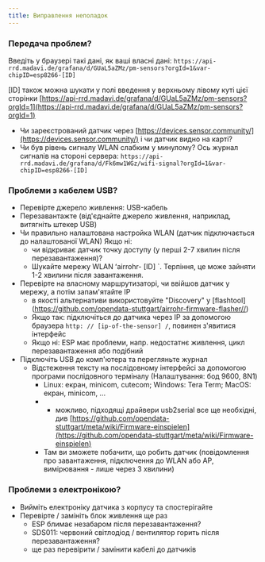 ```yaml
---
title: Виправлення неполадок
---
```


### Передача проблем?
Введіть у браузері такі дані, як ваші власні дані:
`https://api-rrd.madavi.de/grafana/d/GUaL5aZMz/pm-sensors?orgId=1&var-chipID=esp8266-[ID]`

[ID] також можна шукати у полі введення у верхньому лівому куті цієї сторінки [https://api-rrd.madavi.de/grafana/d/GUaL5aZMz/pm-sensors?orgId=1](https://api-rrd.madavi.de/grafana/d/GUaL5aZMz/pm-sensors?orgId=1)

* Чи зареєстрований датчик через [https://devices.sensor.community/](https://devices.sensor.community/) і чи датчик видно на карті?
* Чи був рівень сигналу WLAN слабким у минулому?
    Ось журнал сигналів на стороні сервера: `https://api-rrd.madavi.de/grafana/d/Fk6mw1WGz/wifi-signal?orgId=1&var-chipID=esp8266-[ID]`
        

### Проблеми з кабелем USB?
* Перевірте джерело живлення: USB-кабель
* Перезавантажте (від'єднайте джерело живлення, наприклад, витягніть штекер USB)
* Чи правильно налаштована настройка WLAN (датчик підключається до налаштованої WLAN) Якщо ні:
    * чи відкриває датчик точку доступу (у перші 2-7 хвилин після перезавантаження)?
    * Шукайте мережу WLAN ʻairrohr- [ID] `. Терпіння, це може зайняти 1-2 хвилини після завантаження.
* Перевірте на власному маршрутизаторі, чи ввійшов датчик у мережу, а потім запам'ятайте IP
    * в якості альтернативи використовуйте "Discovery" у [flashtool] (https://github.com/opendata-stuttgart/airrohr-firmware-flasher//)
    * Якщо так: підключіться до датчика через IP за допомогою браузера `http: // [ip-of-the-sensor] /`, повинен з'явитися інтерфейс
    * Якщо ні: ESP має проблеми, напр. недостатнє живлення, цикл перезавантаження або подібний
* Підключіть USB до комп'ютера та перегляньте журнал
    * Відстеження тексту на послідовному інтерфейсі за допомогою програми послідовного терміналу (Налаштування: бод 9600, 8N1)
        * Linux: екран, minicom, cutecom; Windows: Tera Term; MacOS: екран, minicom, ...
        * * можливо, підходящі драйвери usb2serial все ще необхідні, див [https://github.com/opendata-stuttgart/meta/wiki/Firmware-einspielen](https://github.com/opendata-stuttgart/meta/wiki/Firmware-einspielen)
        * Там ви зможете побачити, що робить датчик (повідомлення про завантаження, підключення до WLAN або AP, вимірювання - лише через 3 хвилини)

### Проблеми з електронікою?
* Вийміть електроніку датчика з корпусу та спостерігайте
* Перевірте / замініть блок живлення ще раз
    * ESP блимає незабаром після перезавантаження?
    * SDS011: червоний світлодіод / вентилятор горить після перезавантаження?
    * ще раз перевірити / замінити кабелі до датчиків
